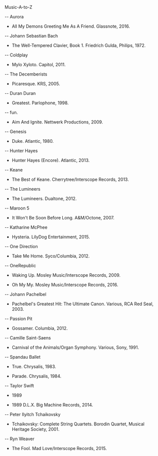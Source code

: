 Music-A-to-Z

-- Aurora

* All My Demons Greeting Me As A Friend. Glassnote, 2016. 

-- Johann Sebastian Bach

* The Well-Tempered Clavier, Book 1. Friedrich Gulda, Philips, 1972. 

-- Coldplay

* Mylo Xyloto. Capitol, 2011. 

-- The Decemberists

* Picaresque. KRS, 2005. 

-- Duran Duran 

* Greatest. Parlophone, 1998. 

-- fun. 

* Aim And Ignite. Nettwerk Productions, 2009. 

-- Genesis 

* Duke. Atlantic, 1980. 

-- Hunter Hayes 

* Hunter Hayes (Encore). Atlantic, 2013.

-- Keane 

* The Best of Keane. Cherrytree/Interscope Records, 2013. 

-- The Lumineers 

* The Lumineers. Dualtone, 2012.

-- Maroon 5

* It Won't Be Soon Before Long. A&M/Octone, 2007. 

-- Katharine McPhee 

* Hysteria. LilyDog Entertainment, 2015. 

-- One Direction

* Take Me Home. Syco/Columbia, 2012. 

-- OneRepublic 

* Waking Up. Mosley Music/Interscope Records, 2009. 

* Oh My My. Mosley Music/Interscope Records, 2016. 

-- Johann Pachelbel 

* Pachelbel's Greatest Hit: The Ultimate Canon. Various, RCA Red Seal, 2003. 

-- Passion Pit

* Gossamer. Columbia, 2012. 

-- Camille Saint-Saens 

* Carnival of the Animals/Organ Symphony. Various, Sony, 1991. 

-- Spandau Ballet 

* True. Chrysalis, 1983.

* Parade. Chrysalis, 1984.

-- Taylor Swift 

* 1989

* 1989 D.L.X. Big Machine Records, 2014. 

-- Peter Ilyitch Tchaikovsky

* Tchaikovsky: Complete String Quartets. Borodin Quartet, Musical Heritage Society, 2001.

-- Ryn Weaver

* The Fool. Mad Love/Interscope Records, 2015. 
